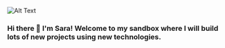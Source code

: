 ![Alt Text](https://i2.wp.com/media1.giphy.com/media/IPqbZhStIeZdS/giphy.gif)


### Hi there 👋 I'm Sara! Welcome to my sandbox where I will build lots of new projects using new technologies.

<!--
**skauff/skauff** is a ✨ _special_ ✨ repository because its `README.md` (this file) appears on your GitHub profile.

Here are some ideas to get you started:

- 🔭 I’m currently working on ...
- 🌱 I’m currently learning ...
- 👯 I’m looking to collaborate on ...
- 🤔 I’m looking for help with ...
- 💬 Ask me about ...
- 📫 How to reach me: ...
- 😄 Pronouns: ...
- ⚡ Fun fact: ...
-->
